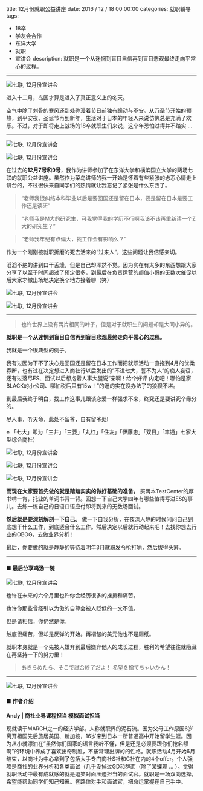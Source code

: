 title: 12月份就职公益讲座
date: 2016 / 12 / 18 00:00:00
categories: 就职辅导
tags:
- 18卒
- 学友会合作
- 东洋大学
- 就职
- 宣讲会
description: 就职是一个从迷惘到盲目自信再到盲目悲观最终走向平常心的过程。

---

![七联, 12月份宣讲会](http://ww2.sinaimg.cn/mw690/a9a40e85gw1fb31td2yiwj23402c0hdv.jpg)

进入十二月，岛国才算是进入了真正意义上的冬天。

空气中除了刺骨的寒风还到处弥漫着节日前独有躁动与不安。从万圣节开始的预热，到平安夜、圣诞节再到新年，生活对于日本的年轻人来说仿佛总是充满了欢乐。不过，对于即将走上战场的18卒就职生们来说，这个年恐怕过得并不踏实 ...

---

![七联, 12月份宣讲会](http://ww4.sinaimg.cn/mw690/a9a40e85gw1fb31rfyc50j23402c0hdv.jpg)

![七联, 12月份宣讲会](http://ww1.sinaimg.cn/mw690/a9a40e85gw1fb31qyuktkj23402c0b2b.jpg)

在过去的**12月7号和9号**，我作为讲师参加了在东洋大学和横滨国立大学的两场七联的就职公益讲座。虽然作为菜鸟讲师的我一开始是怀着有些紧张的忐忑心情走上讲台的，不过很快来自同学们的热情就让我忘记了紧张是什么东西了。

> “老师我很纠结本科毕业以后是要回国还是留在日本，要是留在日本是要工作还是读研”

> “老师我是M大的研究生，可我觉得我的学历不行啊我该不该再重新读一个Z大的研究生？”

> “老师我年纪有点偏大，找工作会有影响么？”

作为一个刚刚被就职折磨的死去活来的“过来人“，这些问题让我倍感亲切。

滔滔不绝的讲到口干舌燥，但是自己却浑然不觉。因为实在有太多的东西想跟大家分享了以至于时间超过了预定很多，到最后在负责运营的颜值小哥的无数次催促以后大家才撤出场地决定换个地方接着聊（笑）

![七联, 12月份宣讲会](http://ww4.sinaimg.cn/mw690/a9a40e85gw1fb31sspbixj23402c0qv7.jpg)

![七联, 12月份宣讲会](http://ww3.sinaimg.cn/mw690/a9a40e85gw1fb31t2bunej23402c0npf.jpg)

---

> 也许世界上没有两片相同的叶子，但是对于就职生的问题却是大同小异的。

**就职是一个从迷惘到盲目自信再到盲目悲观最终走向平常心的过程。**

我就是一个很典型的例子。

我有过因为下不了决心是回国还是留在日本工作而把就职活动一直拖到4月的优柔寡断，也有过在决定想进入商社行以后发出的“不进七大，誓不为人”的痴人妄语，还有过落尽ES、面试以后想抱着人事大腿说“亲啊！给个好评 内定吧！哪怕是家BLACK的小公司、哪怕税后只有15w！”的逼的实在没办法了的狼狈不堪。

到最后我终于明白，找工作这事儿跟谈恋爱一样强求不来，终究还是要讲究个缘分的。

尽人事，听天命，此处不留爷，自有留爷处!

※ 「七大」即为「三井」「三菱」「丸红」「住友」「伊藤忠」「双日」「丰通」七家大型综合商社）

![七联, 12月份宣讲会](http://ww1.sinaimg.cn/mw690/a9a40e85gw1fb31tl2oysj23402c04qr.jpg)

![七联, 12月份宣讲会](http://ww3.sinaimg.cn/mw690/a9a40e85gw1fb31uxplxvj23402c0e84.jpg)

![七联, 12月份宣讲会](http://ww3.sinaimg.cn/mw690/a9a40e85gw1fb31u4rawuj23402c07wk.jpg)

**而现在大家要首先做的就是踏踏实实的做好基础的准备。** 买两本TestCenter的厚书啃一肯，托业的单词书背一背。回想一下自己大学四年有哪些值得写进ES的事儿。去练一练自己的日语口语应付即将到来的无数场面试。

**然后就是要深刻解剖一下自己。** 做一下自我分析，在夜深人静的时候问问自己到底想干什么工作，到底适合什么工作。然后决定以后就行动起来吧！去找你想去行业的OBOG，去做业界分析！

最后，你要做的就是静静的等待着明年3月就职发令枪打响，然后拔得头筹。

---

#### ■ 最后分享鸡汤一碗

![七联, 12月份宣讲会](http://ww2.sinaimg.cn/mw690/a9a40e85gw1fb31ttli0kj23402c0kjn.jpg)

也许在未来的六个月里也许你会经历很多的挫折和痛苦。

也许你那些曾经引以为傲的自尊会被人贬低的一文不值。

但是请相信，你仍然是你。

触底很痛苦，但却是反弹的开始。再褶皱的美元他也不是厕纸。

就职本身就是一个先被人嫌弃到最后嫌弃他人的成长过程，胜利的希望往往就隐藏在再坚持一下的努力里！

<blockquote class="blockquote-center"> あきらめたら、そこで試合終了だよ！ 希望を捨てちゃいかん！</blockquote>

---

![七联, 12月份宣讲会](http://ww2.sinaimg.cn/mw690/a9a40e85gw1fb31t4k47zj20zk0qo49j.jpg)

#### ■ 作者介绍

**Andy | 商社业界课程担当 模拟面试担当**

现就读于MARCH之一的经济学部。人称就职界的泥石流。因为父母工作原因6岁离开祖国先后旅居美国、新加坡，16岁来到日本一所普通高中开始留学生涯。因为从小就漂泊在“虽然你们国家的语言我听不懂，但是还是必须要跟你们抢名额啊”的环境中养成了喜欢出奇制胜，不按常理出牌的的性格。就职活动4月开始6月结束，以商社为中心拿到了包括大手专门商社S社和C社在内的4个offer。个人强项是商社的业界分析和各类面试（几乎没掉过GD和群面（除了某蝶理 ... ）。觉得就职活动中最有成就感的就是逗笑对面压迫担当的面试官。就职是一场双向选择，希望能帮助同学们知己知彼。套路住对手和面试官，把命运掌握在自己手中。

